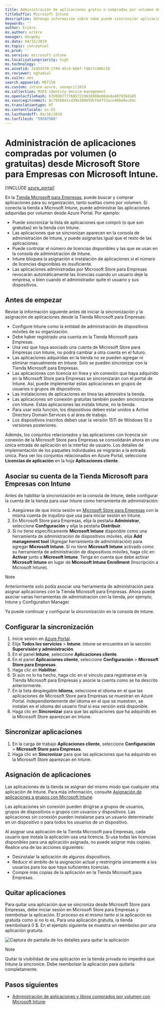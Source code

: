 ```yaml
---
title: Administración de aplicaciones gratis o compradas por volumen desde Microsoft Store para Empresas
titleSuffix: Microsoft Intune
description: Obtenga información sobre cómo puede sincronizar aplicaciones compradas (o gratuitas) en Intune desde Microsoft Store para Empresas.
keywords: ''
author: Erikre
ms.author: erikre
manager: dougeby
ms.date: 04/15/2019
ms.topic: conceptual
ms.prod: ''
ms.service: microsoft-intune
ms.localizationpriority: high
ms.technology: ''
ms.assetid: 2ed5d3f0-2749-45cd-b6bf-fd8c7c08bc1b
ms.reviewer: mghadial
ms.suite: ems
search.appverid: MET150
ms.custom: intune-azure, seoapril2019
ms.collection: M365-identity-device-management
ms.openlocfilehash: 67d99977776657219638980eb6de8a4079384185
ms.sourcegitcommit: 8c795b041cd39e3896595f64f53ace48be0ec84c
ms.translationtype: HT
ms.contentlocale: es-ES
ms.lasthandoff: 04/16/2019
ms.locfileid: "59587508"
---
```

# <a name="how-to-manage-volume-purchased-or-free-apps-from-the-microsoft-store-for-business-with-microsoft-intune"></a>Administración de aplicaciones compradas por volumen (o gratuitas) desde Microsoft Store para Empresas con Microsoft Intune.

[!INCLUDE [azure_portal](./includes/azure_portal.md)]

En la [Tienda Microsoft para Empresas](https://www.microsoft.com/business-store), puede buscar y comprar aplicaciones para su organización, tanto sueltas como por volumen. Si conecta la tienda a Microsoft Intune, puede administrar las aplicaciones adquiridas por volumen desde Azure Portal. Por ejemplo:
* Puede sincronizar la lista de aplicaciones que compró (o que son gratuitas) en la tienda con Intune.
* Las aplicaciones que se sincronizan aparecen en la consola de administración de Intune, y puede asignarlas igual que el resto de las aplicaciones.
* Puede controlar el número de licencias disponibles y las que se usan en la consola de administración de Intune.
* Intune bloquea la asignación e instalación de aplicaciones si el número de licencias disponibles es insuficiente.
* Las aplicaciones administradas por Microsoft Store para Empresas revocarán automáticamente las licencias cuando un usuario deje la empresa, o bien cuando el administrador quite el usuario y sus dispositivos.

## <a name="before-you-start"></a>Antes de empezar

Revise la información siguiente antes de iniciar la sincronización y la asignación de aplicaciones desde la Tienda Microsoft para Empresas:

- Configure Intune como la entidad de administración de dispositivos móviles de su organización.
- Debe haber registrado una cuenta en la Tienda Microsoft para Empresas.
- Una vez que haya asociado una cuenta de Microsoft Store para Empresas con Intune, no podrá cambiar a otra cuenta en el futuro.
- Las aplicaciones adquiridas en la tienda no se pueden agregar ni eliminar manualmente en Intune. Solo se pueden sincronizar con la Tienda Microsoft para Empresas.
- Las aplicaciones con licencia en línea y sin conexión que haya adquirido en la Microsoft Store para Empresas se sincronizarán con el portal de Intune. Así, puede implementar estas aplicaciones en grupos de usuarios o grupos de dispositivos. 
- Las instalaciones de aplicaciones en línea las administra la tienda.
- Las aplicaciones sin conexión gratuitas también pueden sincronizarse con Intune. Estas aplicaciones las instala Intune, no la tienda.
- Para usar esta función, los dispositivos deben estar unidos a Active Directory Domain Services o al área de trabajo.
- Los dispositivos inscritos deben usar la versión 1511 de Windows 10 o versiones posteriores.

Además, los conjuntos relacionados y las aplicaciones con licencia sin conexión de la Microsoft Store para Empresas se consolidarán ahora en una única entrada de aplicación en la interfaz de usuario. Los detalles de implementación de los paquetes individuales se migrarán a la entrada única. Para ver los conjuntos relacionados en Azure Portal, seleccione **Licencias de aplicación** en la hoja **Aplicaciones cliente**.

## <a name="associate-your-microsoft-store-for-business-account-with-intune"></a>Asociar su cuenta de la Tienda Microsoft para Empresas con Intune
Antes de habilitar la sincronización en la consola de Intune, debe configurar la cuenta de la tienda para usar Intune como herramienta de administración:
1. Asegúrese de que inicia sesión en [Microsoft Store para Empresas](https://www.microsoft.com/business-store) con la misma cuenta de inquilino que usa para iniciar sesión en Intune.
2. En Microsoft Store para Empresas, elija la pestaña **Administrar**, seleccione **Configuración** y elija la pestaña **Distribuir**.
3. Si no tiene específicamente **Microsoft Intune** disponible como una herramienta de administración de dispositivos móviles, elija **Add management tool** (Agregar herramienta de administración) para agregar **Microsoft Intune**. Si no tiene **Microsoft Intune** activado como su herramienta de administración de dispositivos móviles, haga clic en **Activar** junto a **Microsoft Intune**. Tenga en cuenta que debe activar **Microsoft Intune** en lugar de **Microsoft Intune Enrollment** (Inscripción a Microsoft Intune).

> [!NOTE]
> Anteriormente solo podía asociar una herramienta de administración para asignar aplicaciones con la Tienda Microsoft para Empresas. Ahora puede asociar varias herramientas de administración con la tienda, por ejemplo, Intune y Configuration Manager. 

Ya puede continuar y configurar la sincronización en la consola de Intune.

## <a name="configure-synchronization"></a>Configurar la sincronización

1. Inicie sesión en [Azure Portal](https://portal.azure.com).
2. Elija **Todos los servicios** > **Intune**. Intune se encuentra en la sección **Supervisión y administración**.
3. En el panel **Intune**, seleccione **Aplicaciones cliente**.
1. En el panel **Aplicaciones cliente**, seleccione **Configuración** > **Microsoft Store para Empresas**.
2. Haga clic en **Habilitar**.
3. Si aún no lo ha hecho, haga clic en el vínculo para registrarse en la Tienda Microsoft para Empresas y asocie la cuenta como se ha descrito anteriormente.
5. En la lista desplegable **Idioma**, seleccione el idioma en el que las aplicaciones de Microsoft Store para Empresas se muestran en Azure Portal. Independientemente del idioma en el que se muestren, se instalan en el idioma del usuario final si esa versión está disponible.
6. Haga clic en **Sincronizar** para que las aplicaciones que ha adquirido en la Microsoft Store aparezcan en Intune.

## <a name="synchronize-apps"></a>Sincronizar aplicaciones

1. En la carga de trabajo **Aplicaciones cliente**, seleccione **Configuración** > **Microsoft Store para Empresas**.
2. Haga clic en **Sincronizar** para que las aplicaciones que ha adquirido en la Microsoft Store aparezcan en Intune.

## <a name="assign-apps"></a>Asignación de aplicaciones

Las aplicaciones de la tienda se asignan del mismo modo que cualquier otra aplicación de Intune. Para más información, consulte [Asignación de aplicaciones a grupos con Microsoft Intune](apps-deploy.md). 

Las aplicaciones sin conexión pueden dirigirse a grupos de usuarios, grupos de dispositivos o grupos con usuarios y dispositivos.
Las aplicaciones sin conexión pueden instalarse para un usuario determinado en un dispositivo o para todos los usuarios de un dispositivo. 


Al asignar una aplicación de la Tienda Microsoft para Empresas, cada usuario que instala la aplicación usa una licencia. Si usa todas las licencias disponibles para una aplicación asignada, no puede asignar más copias. Realice una de las acciones siguientes:
* Desinstalar la aplicación de algunos dispositivos.
* Reducir el ámbito de la asignación actual y restringirla únicamente a los usuarios para los que haya suficientes licencias.
* Compre más copias de la aplicación en la Tienda Microsoft para Empresas.

## <a name="remove-apps"></a>Quitar aplicaciones

Para quitar una aplicación que se sincroniza desde Microsoft Store para Empresas, debe iniciar sesión en Microsoft Store para Empresas y reembolsar la aplicación. El proceso es el mismo tanto si la aplicación es gratuita como si no lo es. Para una aplicación gratuita, la tienda reembolsará 0 $. En el ejemplo siguiente se muestra un reembolso por una aplicación gratuita. 

![Captura de pantalla de los detalles para quitar la aplicación](./media/microsoft-store-for-business-01.png)

> [!NOTE]
> Quitar la visibilidad de una aplicación en la tienda privada no impedirá que Intune la sincronice. Debe reembolsar la aplicación para quitarla completamente.

## <a name="next-steps"></a>Pasos siguientes

- [Administración de aplicaciones y libros comprados por volumen con Microsoft Intune](vpp-apps.md)
